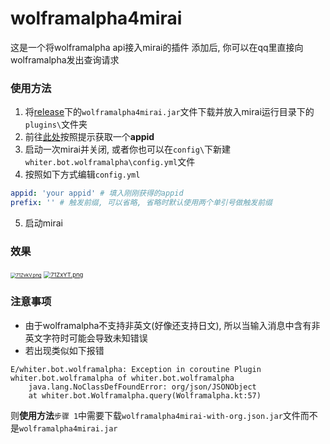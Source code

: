 # wolframalpha4mirai

这是一个将wolframalpha api接入mirai的插件
添加后, 你可以在qq里直接向wolframalpha发出查询请求

### 使用方法
1. 将[release](https://github.com/whiterasbk/wolframalpha4mirai/releases/tag/release)下的`wolframalpha4mirai.jar`文件下载并放入mirai运行目录下的`plugins\`文件夹
2. 前往[此处](https://developer.wolframalpha.com/portal/myapps/index.html)按照提示获取一个**appid**
3. 启动一次mirai并关闭, 或者你也可以在`config\`下新建`whiter.bot.wolframalpha\config.yml`文件
4. 按照如下方式编辑`config.yml`
```yaml
appid: 'your appid' # 填入刚刚获得的appid
prefix: '' # 触发前缀, 可以省略, 省略时默认使用两个单引号做触发前缀
```
5. 启动mirai

### 效果

 [<img src="https://s4.ax1x.com/2022/01/14/71ZvkV.png" alt="71ZvkV.png" style="zoom: 54%;" />](https://imgtu.com/i/71ZvkV) [<img src="https://s4.ax1x.com/2022/01/14/71ZxYT.png" alt="71ZxYT.png" style="zoom: 67%;" />](https://imgtu.com/i/71ZxYT)

### 注意事项
 * 由于wolframalpha不支持非英文(好像还支持日文), 所以当输入消息中含有非英文字符时可能会导致未知错误
 * 若出现类似如下报错
```text
E/whiter.bot.wolframalpha: Exception in coroutine Plugin whiter.bot.wolframalpha of whiter.bot.wolframalpha
    java.lang.NoClassDefFoundError: org/json/JSONObject
    at whiter.bot.Wolframalpha.query(Wolframalpha.kt:57)
```
 则**使用方法**`步骤 1`中需要下载`wolframalpha4mirai-with-org.json.jar`文件而不是`wolframalpha4mirai.jar`
